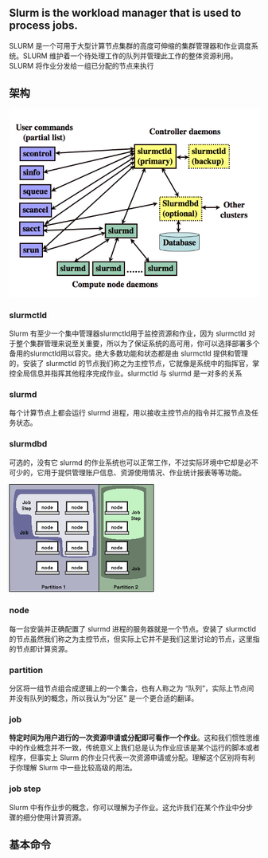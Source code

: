 ## Slurm is the workload manager that is used to process jobs. 
SLURM 是一个可用于大型计算节点集群的高度可伸缩的集群管理器和作业调度系统。SLURM 维护着一个待处理工作的队列并管理此工作的整体资源利用。SLURM 将作业分发给一组已分配的节点来执行

## 架构
![image](https://raw.githubusercontent.com/CPS-zhangX/PhD-Study/master/images/Slurmcomponents.gif)
### slurmctld
Slurm 有至少一个集中管理器slurmctld用于监控资源和作业，因为 slurmctld 对于整个集群管理来说至关重要，所以为了保证系统的高可用，你可以选择部署多个备用的slurmctld用以容灾。绝大多数功能和状态都是由 slurmctld 提供和管理的，安装了 slurmctld 的节点我们称之为主控节点，它就像是系统中的指挥官，掌控全局信息并指挥其他程序完成作业。slurmctld 与 slurmd 是一对多的关系

### slurmd
每个计算节点上都会运行 slurmd 进程，用以接收主控节点的指令并汇报节点及任务状态。

### slurmdbd
可选的，没有它 slurmd 的作业系统也可以正常工作，不过实际环境中它却是必不可少的，它用于提供管理账户信息、资源使用情况、作业统计报表等等功能。



![image](https://raw.githubusercontent.com/CPS-zhangX/PhD-Study/master/images/Slurmentities.gif)

### node
每一台安装并正确配置了 slurmd 进程的服务器就是一个节点。安装了 slurmctld 的节点虽然我们称之为主控节点，但实际上它并不是我们这里讨论的节点，这里指的节点即计算资源。
### partition
分区将一组节点组合成逻辑上的一个集合，也有人称之为 “队列”，实际上节点间并没有队列的概念，所以我认为“分区” 是一个更合适的翻译。
### job
**特定时间为用户进行的一次资源申请或分配即可看作一个作业**。这和我们惯性思维中的作业概念并不一致，传统意义上我们总是认为作业应该是某个运行的脚本或者程序，但事实上 Slurm 的作业只代表一次资源申请或分配。理解这个区别将有利于你理解 Slurm 中一些比较高级的用法。
### job step
Slurm 中有作业步的概念，你可以理解为子作业。这允许我们在某个作业中分步骤的细分使用计算资源。


## 基本命令

